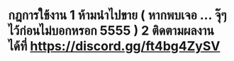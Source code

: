กฎการใข้งาน
1 ห้ามนำไปขาย ( หากพบเจอ ...  จุ๊ๆ ไว้ก่อนไม่บอกหรอก 5555 )
2 ติดตามผลงานได้ที่ https://discord.gg/ft4bg4ZySV
===========================================================
